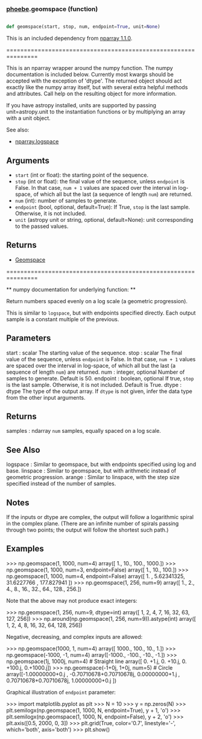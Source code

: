 ### [phoebe](phoebe.md).geomspace (function)


```py

def geomspace(start, stop, num, endpoint=True, unit=None)

```



This is an included dependency from [nparray 1.1.0](https://nparray.readthedocs.io/en/1.1.0/).

===============================================================


This is an nparray wrapper around the numpy function.  The
numpy documentation is included below.  Currently most kwargs
should be accepted with the exception of 'dtype'.  The returned
object should act exactly like the numpy array itself, but with
several extra helpful methods and attributes.  Call help on the
resulting object for more information.

If you have astropy installed, units are supported by passing unit=astropy.unit
to the instantiation functions or by multiplying an array with a unit object.


See also:

* [nparray.logspace](nparray.logspace.md)

Arguments
------------
* `start` (int or float): the starting point of the sequence.
* `stop` (int or float): the final value of the sequence, unless `endpoint`
is False.  In that case, ``num + 1`` values are spaced over the
interval in log-space, of which all but the last (a sequence of
length `num`) are returned.
* `num` (int): number of samples to generate.
* `endpoint` (bool, optional, default=True): If True, `stop` is the last
sample. Otherwise, it is not included.
* `unit` (astropy unit or string, optional, default=None): unit
corresponding to the passed values.

Returns
-----------
* [Geomspace](Geomspace.md)


===============================================================

** numpy documentation for underlying function: **


Return numbers spaced evenly on a log scale (a geometric progression).

This is similar to `logspace`, but with endpoints specified directly.
Each output sample is a constant multiple of the previous.

Parameters
----------
start : scalar
The starting value of the sequence.
stop : scalar
The final value of the sequence, unless `endpoint` is False.
In that case, ``num + 1`` values are spaced over the
interval in log-space, of which all but the last (a sequence of
length `num`) are returned.
num : integer, optional
Number of samples to generate.  Default is 50.
endpoint : boolean, optional
If true, `stop` is the last sample. Otherwise, it is not included.
Default is True.
dtype : dtype
The type of the output array.  If `dtype` is not given, infer the data
type from the other input arguments.

Returns
-------
samples : ndarray
`num` samples, equally spaced on a log scale.

See Also
--------
logspace : Similar to geomspace, but with endpoints specified using log
and base.
linspace : Similar to geomspace, but with arithmetic instead of geometric
progression.
arange : Similar to linspace, with the step size specified instead of the
number of samples.

Notes
-----
If the inputs or dtype are complex, the output will follow a logarithmic
spiral in the complex plane.  (There are an infinite number of spirals
passing through two points; the output will follow the shortest such path.)

Examples
--------
&gt;&gt;&gt; np.geomspace(1, 1000, num=4)
array([    1.,    10.,   100.,  1000.])
&gt;&gt;&gt; np.geomspace(1, 1000, num=3, endpoint=False)
array([   1.,   10.,  100.])
&gt;&gt;&gt; np.geomspace(1, 1000, num=4, endpoint=False)
array([   1.        ,    5.62341325,   31.6227766 ,  177.827941  ])
&gt;&gt;&gt; np.geomspace(1, 256, num=9)
array([   1.,    2.,    4.,    8.,   16.,   32.,   64.,  128.,  256.])

Note that the above may not produce exact integers:

&gt;&gt;&gt; np.geomspace(1, 256, num=9, dtype=int)
array([  1,   2,   4,   7,  16,  32,  63, 127, 256])
&gt;&gt;&gt; np.around(np.geomspace(1, 256, num=9)).astype(int)
array([  1,   2,   4,   8,  16,  32,  64, 128, 256])

Negative, decreasing, and complex inputs are allowed:

&gt;&gt;&gt; np.geomspace(1000, 1, num=4)
array([ 1000.,   100.,    10.,     1.])
&gt;&gt;&gt; np.geomspace(-1000, -1, num=4)
array([-1000.,  -100.,   -10.,    -1.])
&gt;&gt;&gt; np.geomspace(1j, 1000j, num=4)  # Straight line
array([ 0.   +1.j,  0.  +10.j,  0. +100.j,  0.+1000.j])
&gt;&gt;&gt; np.geomspace(-1+0j, 1+0j, num=5)  # Circle
array([-1.00000000+0.j        , -0.70710678+0.70710678j,
0.00000000+1.j        ,  0.70710678+0.70710678j,
1.00000000+0.j        ])

Graphical illustration of ``endpoint`` parameter:

&gt;&gt;&gt; import matplotlib.pyplot as plt
&gt;&gt;&gt; N = 10
&gt;&gt;&gt; y = np.zeros(N)
&gt;&gt;&gt; plt.semilogx(np.geomspace(1, 1000, N, endpoint=True), y + 1, 'o')
&gt;&gt;&gt; plt.semilogx(np.geomspace(1, 1000, N, endpoint=False), y + 2, 'o')
&gt;&gt;&gt; plt.axis([0.5, 2000, 0, 3])
&gt;&gt;&gt; plt.grid(True, color='0.7', linestyle='-', which='both', axis='both')
&gt;&gt;&gt; plt.show()

